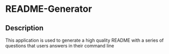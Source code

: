 # README-Generator

## Description
This application is used to generate a high quality README with a series of questions that users answers in their command line